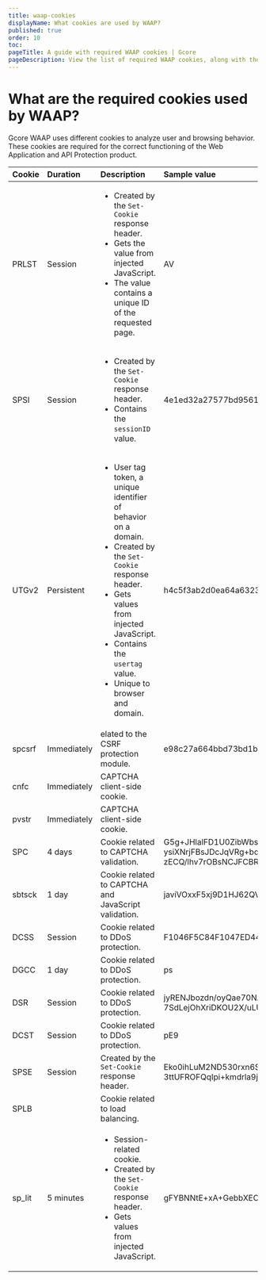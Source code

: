 ```yaml
---
title: waap-cookies
displayName: What cookies are used by WAAP?
published: true
order: 10
toc:
pageTitle: A guide with required WAAP cookies | Gcore
pageDescription: View the list of required WAAP cookies, along with their descriptions and sample values.
---
```

# What are the required cookies used by WAAP?

Gcore WAAP uses different cookies to analyze user and browsing behavior. These cookies are required for the correct functioning of the Web Application and API Protection product. 

<table>
<thead>
<tr>
    <th style="text-align: left; width:10%">Cookie</th>
    <th style="text-align: left; width:10%">Duration</th>
    <th style="text-align: left; width:30%">Description</th>
    <th style="text-align: left; width:20%">Sample value</th>
    <th style="text-align: left; width:10%">Path</th>
    <th style="text-align: left; width:10%">HttpOnly</th>
    <th style="text-align: left; width:10%">SameSite</th>
</tr>
</thead>
<tbody>
<tr style="text-align: left;">
    <td>PRLST</td>
    <td>Session</td>
    <td>
    <ul><li>Created by the <code>Set-Cookie</code> response header.</li>
    <li>Gets the value from injected JavaScript.</li>
    <li>The value contains a unique ID of the requested page.</li>
    </ul>
    </td>
    <td>AV</td>
    <td>/</td>
    <td></td>    
    <td>Lax</td>
</tr>
<tr style="text-align: left;">
    <td>SPSI</td>
    <td>Session</td>
    <td>
    <ul>
    <li>Created by the <code>Set-Cookie</code> response header.</li>
    <li>Contains the <code>sessionID</code> value.</li>
    </ul></td>
    <td>4e1ed32a27577bd95612f973777f8c3d</td>
    <td>/</td>
    <td>V</td>    
    <td>Lax</td>
</tr>
<tr style="text-align: left;">
    <td>UTGv2</td>
    <td>Persistent</td>
    <td>
    <ul>
    <li>User tag token, a unique identifier of behavior on a domain.</li>
    <li>Created by the <code>Set-Cookie</code> response header.</li>
    <li>Gets values from injected JavaScript.</li>
    <li>Contains the <code>usertag</code> value.</li>
    <li>Unique to browser and domain.</li></ul></td>
    <td>h4c5f3ab2d0ea64a63234ae2df4417f2d145</td>
    <td>/</td>
    <td></td>
    <td>Lax</td>    
</tr>
<tr style="text-align: left;">
    <td>spcsrf</td>
    <td>Immediately</td>
    <td>elated to the CSRF protection module.</td>
    <td>e98c27a664bbd73bd1b55be5a0f753eb</td>
    <td>/</td>
    <td>V</td>    
    <td>Strict</td>
</tr>
<tr style="text-align: left;">
    <td>cnfc</td>
    <td>Immediately</td>
    <td>CAPTCHA client-side cookie.</td>
    <td></td>
    <td>/</td>
    <td></td>    
    <td>Lax</td>
</tr>
<tr style="text-align: left;">
    <td>pvstr</td>
    <td>Immediately</td>
    <td>CAPTCHA client-side cookie.</td>
    <td></td>
    <td>/</td>
    <td></td>    
    <td>Lax</td>
</tr>
<tr style="text-align: left;">
    <td>SPC</td>
    <td>4 days</td>
    <td>Cookie related to CAPTCHA validation.</td>
    <td>G5g+JHlalFD1U0ZibWbs57jWH7h0cUNTagGqnvbxA5XjJ3I/WhkqS4X6dx 
ysiXNrjFBsJDcJqVRg+bqjiarVGVtO6fKYBBEBlW+Ik/PBRLTHwPeZlFAmW 
zECQ/lhv7rOBsNCJFCBRlnJ+qgFuWQHOg==</td>
    <td>/</td>
    <td>V</td>    
    <td>Lax</td>
</tr>
<tr style="text-align: left;">
    <td>sbtsck</td>
    <td>1 day</td>
    <td>Cookie related to CAPTCHA and JavaScript validation.</td>
    <td>javiVOxxF5xj9D1HJ62QVzjeM3I84j8KYF1VF7iS+uEoWE= </td>
    <td>/</td>
    <td></td>    
    <td>Lax</td>
</tr>
<tr style="text-align: left;">
    <td>DCSS</td>
    <td>Session </td>
    <td>Cookie related to DDoS protection.</td>
    <td>F1046F5C84F1047ED441475A38AB15917B210EE </td>
    <td>/</td>
    <td></td>    
    <td>Lax</td>
</tr>
<tr style="text-align: left;">
    <td>DGCC</td>
    <td>1 day</td>
    <td>Cookie related to DDoS protection.</td>
    <td>ps</td>
    <td>/</td>
    <td></td>    
    <td>Lax</td>
</tr>
<tr style="text-align: left;">
    <td>DSR</td>
    <td>Session</td>
    <td>Cookie related to DDoS protection.</td>
    <td>jyRENJbozdn/oyQae70NAYfKSeufcz4tPfbyMhLCOysLU3/FNaYu06nS01 
7SdLejOhXriDKOU2X/uLUCZaBb2Q==</td>
    <td>/</td>
    <td></td>    
    <td>Lax</td>
</tr>
<tr style="text-align: left;">
    <td>DCST</td>
    <td>Session</td>
    <td>Cookie related to DDoS protection.</td>
    <td>pE9</td>
    <td>/</td>
    <td>V</td>    
    <td>Lax</td>
</tr>
<tr style="text-align: left;">
    <td>SPSE</td>
    <td>Session</td>
    <td>Created by the <code>Set-Cookie</code> response header.</td>
    <td>Eko0ihLuM2ND530rxn6S07NWKAWS3wW89XYxX3VbjVnFhREKfgyRAN 
3ttUFROFQqIpi+kmdrla9jH7EaII0nnA==</td>
    <td>/</td>
    <td>V</td>    
    <td>Lax</td>
</tr>
<tr style="text-align: left;">
    <td>SPLB</td>
    <td></td>
    <td>Cookie related to load balancing.</td>
    <td></td>
    <td>/</td>
    <td></td>    
    <td>Lax</td>
</tr>
<tr style="text-align: left;">
    <td>sp_lit</td>
    <td>5 minutes</td>
    <td>
    <ul>
    <li>Session-related cookie.</li>
    <li>Created by the <code>Set-Cookie</code> response header.</li>
    <li>Gets values from injected JavaScript.</li>
    </ul></td>
    <td>gFYBNNtE+xA+GebbXECksQ==</td>
    <td>/</td>
    <td>V</td>    
    <td>Strict</td>
</tr>
</tbody>
</table>